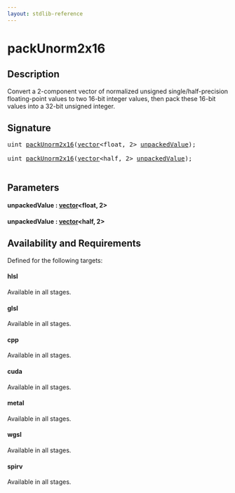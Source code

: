 ```yaml
---
layout: stdlib-reference
---
```


# packUnorm2x16

## Description

Convert a 2-component vector of normalized unsigned single/half-precision floating-point
values to two 16-bit integer values, then pack these 16-bit values into a
32-bit unsigned integer.




## Signature 

<pre>
<span class="code_keyword">uint</span> <a href="packunorm2x16-4">packUnorm2x16</a>(<a href="../types/vector/index" class="code_type">vector</a>&lt;<span class="code_keyword">float</span>, 2&gt; <a href="packunorm2x16-4#decl-unpackedValue" class="code_param">unpackedValue</a>);

<span class="code_keyword">uint</span> <a href="packunorm2x16-4">packUnorm2x16</a>(<a href="../types/vector/index" class="code_type">vector</a>&lt;<span class="code_keyword">half</span>, 2&gt; <a href="packunorm2x16-4#decl-unpackedValue" class="code_param">unpackedValue</a>);

</pre>

## Parameters

####  <a id="decl-unpackedValue"></a>unpackedValue  : [vector](../types/vector/index)\<float, 2\>
####  <a id="decl-unpackedValue"></a>unpackedValue  : [vector](../types/vector/index)\<half, 2\>

## Availability and Requirements

Defined for the following targets:

#### hlsl
Available in all stages.

#### glsl
Available in all stages.

#### cpp
Available in all stages.

#### cuda
Available in all stages.

#### metal
Available in all stages.

#### wgsl
Available in all stages.

#### spirv
Available in all stages.



